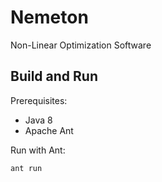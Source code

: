# Nemeton
Non-Linear Optimization Software

## Build and Run
Prerequisites:
* Java 8
* Apache Ant

Run with Ant:
```batch
ant run
```
